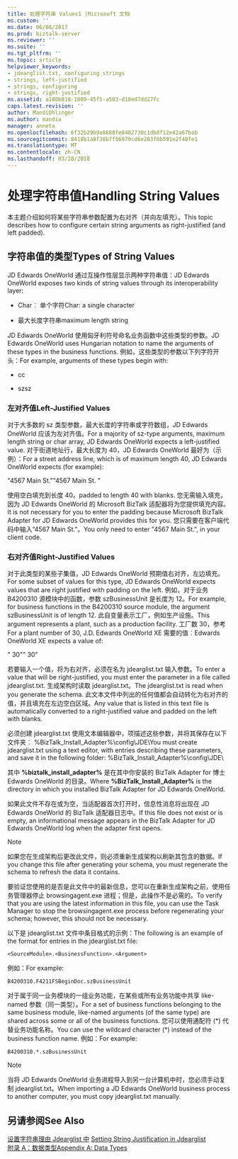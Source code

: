 ```yaml
---
title: 处理字符串 Values1 |Microsoft 文档
ms.custom: ''
ms.date: 06/08/2017
ms.prod: biztalk-server
ms.reviewer: ''
ms.suite: ''
ms.tgt_pltfrm: ''
ms.topic: article
helpviewer_keywords:
- jdearglist.txt, configuring strings
- strings, left-justified
- strings, configuring
- strings, right-justified
ms.assetid: a180b818-1009-45f5-a503-d10ed7dd27fc
caps.latest.revision: ''
author: MandiOhlinger
ms.author: mandia
manager: anneta
ms.openlocfilehash: 6f32b29b9a8688fe8402730c1db8f12e42a67bab
ms.sourcegitcommit: 8418b1a8f38b7f56979cd6e203f0b591e2f40fe1
ms.translationtype: MT
ms.contentlocale: zh-CN
ms.lasthandoff: 03/28/2018
---
```

# <a name="handling-string-values"></a><span data-ttu-id="790b6-102">处理字符串值</span><span class="sxs-lookup"><span data-stu-id="790b6-102">Handling String Values</span></span>
<span data-ttu-id="790b6-103">本主题介绍如何将某些字符串参数配置为右对齐（并向左填充）。</span><span class="sxs-lookup"><span data-stu-id="790b6-103">This topic describes how to configure certain string arguments as right-justified (and left padded).</span></span>  
  
## <a name="types-of-string-values"></a><span data-ttu-id="790b6-104">字符串值的类型</span><span class="sxs-lookup"><span data-stu-id="790b6-104">Types of String Values</span></span>  
 <span data-ttu-id="790b6-105">JD Edwards OneWorld 通过互操作性层显示两种字符串值：</span><span class="sxs-lookup"><span data-stu-id="790b6-105">JD Edwards OneWorld exposes two kinds of string values through its interoperability layer:</span></span>  
  
-   <span data-ttu-id="790b6-106">Char︰ 单个字符</span><span class="sxs-lookup"><span data-stu-id="790b6-106">Char: a single character</span></span>  
  
-   <span data-ttu-id="790b6-107">最大长度字符串</span><span class="sxs-lookup"><span data-stu-id="790b6-107">maximum length string</span></span>  
  
 <span data-ttu-id="790b6-108">JD Edwards OneWorld 使用匈牙利符号命名业务函数中这些类型的参数。</span><span class="sxs-lookup"><span data-stu-id="790b6-108">JD Edwards OneWorld uses Hungarian notation to name the arguments of these types in the business functions.</span></span> <span data-ttu-id="790b6-109">例如，这些类型的参数以下列字符开头：</span><span class="sxs-lookup"><span data-stu-id="790b6-109">For example, arguments of these types begin with:</span></span>  
  
-   <span data-ttu-id="790b6-110">c</span><span class="sxs-lookup"><span data-stu-id="790b6-110">c</span></span>  
  
-   <span data-ttu-id="790b6-111">sz</span><span class="sxs-lookup"><span data-stu-id="790b6-111">sz</span></span>  
  
### <a name="left-justified-values"></a><span data-ttu-id="790b6-112">左对齐值</span><span class="sxs-lookup"><span data-stu-id="790b6-112">Left-Justified Values</span></span>  
 <span data-ttu-id="790b6-113">对于大多数的 sz 类型参数，最大长度的字符串或字符数组，JD Edwards OneWorld 应该为左对齐值。</span><span class="sxs-lookup"><span data-stu-id="790b6-113">For a majority of sz-type arguments, maximum length string or char array, JD Edwards OneWorld expects a left-justified value.</span></span> <span data-ttu-id="790b6-114">对于街道地址行，最大长度为 40，JD Edwards OneWorld 最好为（示例）：</span><span class="sxs-lookup"><span data-stu-id="790b6-114">For a street address line, which is of maximum length 40, JD Edwards OneWorld expects (for example):</span></span>  
  
 <span data-ttu-id="790b6-115">"4567 Main St."</span><span class="sxs-lookup"><span data-stu-id="790b6-115">"4567 Main St.       "</span></span>  
  
 <span data-ttu-id="790b6-116">使用空白填充到长度 40。</span><span class="sxs-lookup"><span data-stu-id="790b6-116">padded to length 40 with blanks.</span></span> <span data-ttu-id="790b6-117">您无需输入填充，因为 JD Edwards OneWorld 的 Microsoft BizTalk 适配器将为您提供填充内容。</span><span class="sxs-lookup"><span data-stu-id="790b6-117">It is not necessary for you to enter the padding because Microsoft BizTalk Adapter for JD Edwards OneWorld provides this for you.</span></span> <span data-ttu-id="790b6-118">您只需要在客户端代码中输入“4567 Main St.”。</span><span class="sxs-lookup"><span data-stu-id="790b6-118">You only need to enter "4567 Main St.", in your client code.</span></span>  
  
### <a name="right-justified-values"></a><span data-ttu-id="790b6-119">右对齐值</span><span class="sxs-lookup"><span data-stu-id="790b6-119">Right-Justified Values</span></span>  
 <span data-ttu-id="790b6-120">对于此类型的某些子集值，JD Edwards OneWorld 预期值右对齐，左边填充。</span><span class="sxs-lookup"><span data-stu-id="790b6-120">For some subset of values for this type, JD Edwards OneWorld expects values that are right justified with padding on the left.</span></span> <span data-ttu-id="790b6-121">例如，对于业务 B4200310 源模块中的函数，参数 szBusinessUnit 是长度为 12。</span><span class="sxs-lookup"><span data-stu-id="790b6-121">For example, for business functions in the B4200310 source module, the argument szBusinessUnit is of length 12.</span></span> <span data-ttu-id="790b6-122">此自变量表示工厂，例如生产设施。</span><span class="sxs-lookup"><span data-stu-id="790b6-122">This argument represents a plant, such as a production facility.</span></span> <span data-ttu-id="790b6-123">工厂数 30，参考</span><span class="sxs-lookup"><span data-stu-id="790b6-123">For a plant number of 30, J.D.</span></span> <span data-ttu-id="790b6-124">Edwards OneWorld XE 需要的值︰</span><span class="sxs-lookup"><span data-stu-id="790b6-124">Edwards OneWorld XE expects a value of:</span></span>  
  
 <span data-ttu-id="790b6-125">"          30"</span><span class="sxs-lookup"><span data-stu-id="790b6-125">"          30"</span></span>  
  
 <span data-ttu-id="790b6-126">若要输入一个值，将为右对齐，必须在名为 jdearglist.txt 输入参数。</span><span class="sxs-lookup"><span data-stu-id="790b6-126">To enter a value that will be right-justified, you must enter the parameter in a file called jdearglist.txt.</span></span> <span data-ttu-id="790b6-127">生成架构时读取 jdearglist.txt。</span><span class="sxs-lookup"><span data-stu-id="790b6-127">The jdearglist.txt is read when you generate the schema.</span></span> <span data-ttu-id="790b6-128">此文本文件中列出的任何值都会自动转化为右对齐的值，并且填充在左边空白区域。</span><span class="sxs-lookup"><span data-stu-id="790b6-128">Any value that is listed in this text file is automatically converted to a right-justified value and padded on the left with blanks.</span></span>  
  
 <span data-ttu-id="790b6-129">必须创建 jdearglist.txt 使用文本编辑器中，项描述这些参数，并将其保存在以下文件夹︰ %BizTalk_Install_Adapter%\config\JDE\\</span><span class="sxs-lookup"><span data-stu-id="790b6-129">You must create jdearglist.txt using a text editor, with entries describing these parameters, and save it in the following folder: %BizTalk_Install_Adapter%\config\JDE\\</span></span>  
  
 <span data-ttu-id="790b6-130">其中 **%biztalk_install_adapter%** 是在其中你安装的 BizTalk Adapter for 博士 Edwards OneWorld 的目录。</span><span class="sxs-lookup"><span data-stu-id="790b6-130">Where **%BizTalk_Install_Adapter%** is the directory in which you installed BizTalk Adapter for JD Edwards OneWorld.</span></span>  
  
 <span data-ttu-id="790b6-131">如果此文件不存在或为空，当适配器首次打开时，信息性消息将出现在 JD Edwards OneWorld 的 BizTalk 适配器日志中。</span><span class="sxs-lookup"><span data-stu-id="790b6-131">If this file does not exist or is empty, an informational message appears in the BizTalk Adapter for JD Edwards OneWorld log when the adapter first opens.</span></span>  
  
> [!NOTE]
>  <span data-ttu-id="790b6-132">如果您在生成架构后更改此文件，则必须重新生成架构以刷新其包含的数据。</span><span class="sxs-lookup"><span data-stu-id="790b6-132">If you change this file after generating your schema, you must regenerate the schema to refresh the data it contains.</span></span>  
  
 <span data-ttu-id="790b6-133">要验证您使用的是否是此文件中的最新信息，您可以在重新生成架构之前，使用任务管理器停止 browsingagent.exe 进程；但是，此操作不是必需的。</span><span class="sxs-lookup"><span data-stu-id="790b6-133">To verify that you are using the latest information in this file, you can use the Task Manager to stop the browsingagent.exe process before regenerating your schema; however, this should not be necessary.</span></span>  
  
 <span data-ttu-id="790b6-134">以下是 jdearglist.txt 文件中条目格式的示例：</span><span class="sxs-lookup"><span data-stu-id="790b6-134">The following is an example of the format for entries in the jdearglist.txt file:</span></span>  
  
```  
<SourceModule>.<BusinessFunction>.<Argument>  
```  
  
 <span data-ttu-id="790b6-135">例如：</span><span class="sxs-lookup"><span data-stu-id="790b6-135">For example:</span></span>  
  
```  
B4200310.F4211FSBeginDoc.szBusinessUnit  
```  
  
 <span data-ttu-id="790b6-136">对于属于同一业务模块的一组业务功能，在某些或所有业务功能中共享 like-named 参数（同一类型）。</span><span class="sxs-lookup"><span data-stu-id="790b6-136">For a set of business functions belonging to the same business module, like-named arguments (of the same type) are shared across some or all of the business functions.</span></span> <span data-ttu-id="790b6-137">您可以使用通配符 (\*) 代替业务功能名称。</span><span class="sxs-lookup"><span data-stu-id="790b6-137">You can use the wildcard character (\*) instead of the business function name.</span></span> <span data-ttu-id="790b6-138">例如：</span><span class="sxs-lookup"><span data-stu-id="790b6-138">For example:</span></span>  
  
```  
B4200310.*.szBusinessUnit  
```  
  
> [!NOTE]
>  <span data-ttu-id="790b6-139">当将 JD Edwards OneWorld 业务进程导入到另一台计算机中时，您必须手动复制 jdearglist.txt。</span><span class="sxs-lookup"><span data-stu-id="790b6-139">When importing a JD Edwards OneWorld business process to another computer, you must copy jdearglist.txt manually.</span></span>  
  
## <a name="see-also"></a><span data-ttu-id="790b6-140">另请参阅</span><span class="sxs-lookup"><span data-stu-id="790b6-140">See Also</span></span>  
 <span data-ttu-id="790b6-141">[设置字符串理由 Jdearglist 中](../core/setting-string-justification-in-jdearglist.md) </span><span class="sxs-lookup"><span data-stu-id="790b6-141">[Setting String Justification in Jdearglist](../core/setting-string-justification-in-jdearglist.md) </span></span>  
 [<span data-ttu-id="790b6-142">附录 A：数据类型</span><span class="sxs-lookup"><span data-stu-id="790b6-142">Appendix A: Data Types</span></span>](../core/appendix-a-data-types.md)
